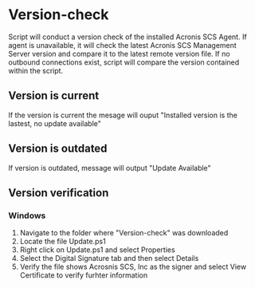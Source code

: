 # Version-check
Script will conduct a version check of the installed Acronis SCS Agent. If agent is unavailable, it will check the latest Acronis SCS Management Server version and compare it to the latest remote version file. If no outbound connections exist, script will compare the version contained within the script.  

## Version is current
If the version is current the mesage will ouput "Installed version is the lastest, no update available"

## Version is outdated
If version is outdated, message will output "Update Available" 

## Version verification
### Windows
1. Navigate to the folder where "Version-check" was downloaded
2. Locate the file Update.ps1
3. Right click on Update.ps1 and select Properties
4. Select the Digital Signature tab and then select Details
5. Verify the file shows Acrosnis SCS, Inc as the signer and select View Certificate to verify furhter information

